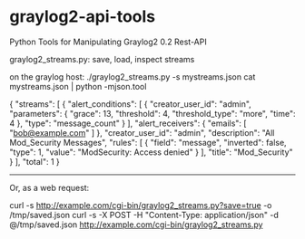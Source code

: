 graylog2-api-tools
==================

Python Tools for Manipulating Graylog2 0.2 Rest-API

graylog2_streams.py: save, load, inspect streams

on the graylog host:
	./graylog2_streams.py -s mystreams.json
	cat mystreams.json | python -mjson.tool

{
    "streams": [
        {
            "alert_conditions": [
                {
                    "creator_user_id": "admin",
                    "parameters": {
                        "grace": 13,
                        "threshold": 4,
                        "threshold_type": "more",
                        "time": 4
                    },
                    "type": "message_count"
                }
            ],
            "alert_receivers": {
                "emails": [
                    "bob@example.com"
                ]
            },
            "creator_user_id": "admin",
            "description": "All Mod_Security Messages",
            "rules": [
                {
                    "field": "message",
                    "inverted": false,
                    "type": 1,
                    "value": "ModSecurity: Access denied"
                }
            ],
            "title": "Mod_Security"
        }
    ],
    "total": 1
}

------------
Or, as a web request:

curl -s http://example.com/cgi-bin/graylog2_streams.py?save=true -o /tmp/saved.json 
curl -s -X POST -H "Content-Type: application/json" -d @/tmp/saved.json http://example.com/cgi-bin/graylog2_streams.py
